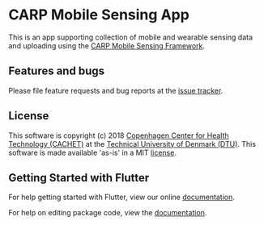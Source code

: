 # CARP Mobile Sensing App

This is an app supporting collection of mobile and wearable sensing data and uploading using the [CARP Mobile Sensing Framework](https://github.com/cph-cachet/carp.sensing).

 
## Features and bugs

Please file feature requests and bug reports at the [issue tracker][tracker].

[tracker]: https://github.com/cph-cachet/carp.sensing/issues

## License

This software is copyright (c) 2018 [Copenhagen Center for Health Technology (CACHET)](http://www.cachet.dk/) at the [Technical University of Denmark (DTU)](http://www.dtu.dk).
This software is made available 'as-is' in a MIT [license](/LICENSE).



## Getting Started with Flutter

For help getting started with Flutter, view our online [documentation](https://flutter.io/).

For help on editing package code, view the [documentation](https://flutter.io/developing-packages/).
